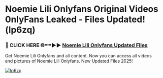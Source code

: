# Noemie Lili Onlyfans Original Videos 0nlyFans Leaked - Files Updated! (lp6zq)

<h3>🔴 CLICK HERE 🌐==►► <a href="https://tinyurl.com/3hn5wdd3" rel="nofollow">Noemie Lili Onlyfans Updated Files</a></h3>

Get Noemie Lili Onlyfans and all content. Now you can access all videos and pictures of Noemie Lili Onlyfans. New Updated Files 2025!

[![lp6zq](https://i.imgur.com/4HnBqBT.gif)](https://tinyurl.com/3hn5wdd3)
